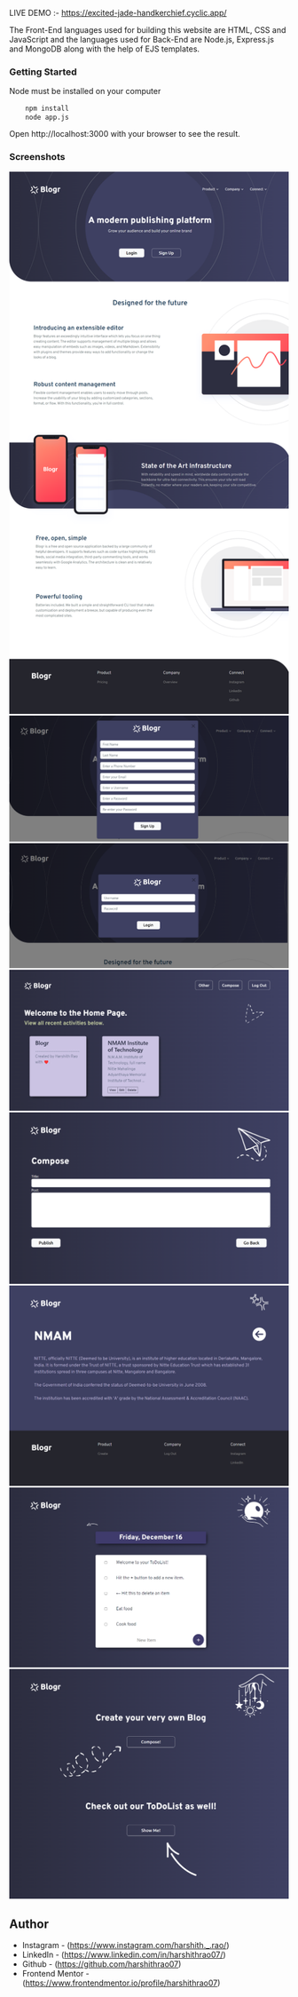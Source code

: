 LIVE DEMO :- https://excited-jade-handkerchief.cyclic.app/

The Front-End languages used for building this website are HTML, CSS and JavaScript and the languages used for Back-End are Node.js, Express.js and MongoDB along with the help of EJS templates.

### Getting Started
Node must be installed on your computer
``` 
    npm install 
    node app.js
```

Open http://localhost:3000 with your browser to see the result.

### Screenshots

![](./screenshots/landingsite.png)
![](./screenshots/signup.png)
![](./screenshots/login.png)
![](./screenshots/home.png)
![](./screenshots/compose.png)
![](./screenshots/view.png)
![](./screenshots/list.png)
![](./screenshots/other.png)

## Author

- Instagram - (https://www.instagram.com/harshith._.rao/)
- LinkedIn - (https://www.linkedin.com/in/harshithrao07/)
- Github - (https://github.com/harshithrao07)
- Frontend Mentor - (https://www.frontendmentor.io/profile/harshithrao07)
